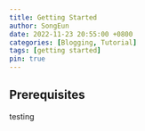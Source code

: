 ```yaml
---
title: Getting Started
author: SongEun
date: 2022-11-23 20:55:00 +0800
categories: [Blogging, Tutorial]
tags: [getting started]
pin: true
---
```


## Prerequisites
testing
